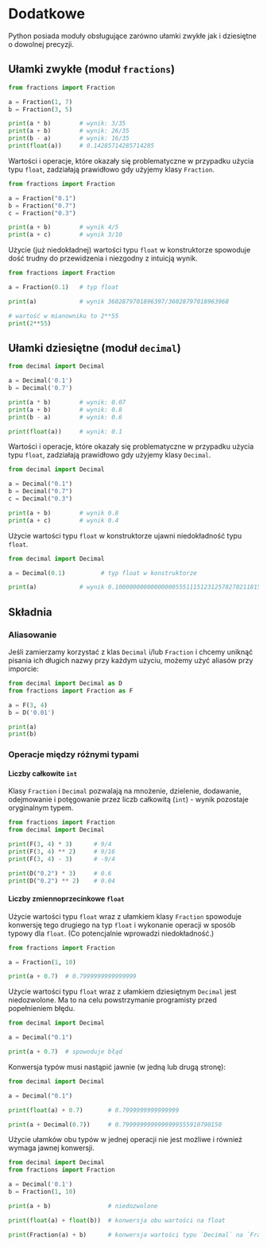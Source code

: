 # Dodatkowe

Python posiada moduły obsługujące zarówno ułamki zwykłe jak i dziesiętne o dowolnej precyzji.

## Ułamki zwykłe (moduł `fractions`)

```python
from fractions import Fraction

a = Fraction(1, 7)
b = Fraction(3, 5)

print(a * b)        # wynik: 3/35
print(a + b)        # wynik: 26/35
print(b - a)        # wynik: 16/35
print(float(a))     # 0.14285714285714285
```

Wartości i operacje, które okazały się problematyczne w przypadku użycia typu `float`, zadziałają prawidłowo gdy użyjemy klasy `Fraction`.

```python
from fractions import Fraction

a = Fraction("0.1")
b = Fraction("0.7")
c = Fraction("0.3")

print(a + b)        # wynik 4/5
print(a + c)        # wynik 3/10
```

Użycie (już niedokładnej) wartości typu `float` w konstruktorze spowoduje dość trudny do przewidzenia i niezgodny z intuicją wynik.

```python
from fractions import Fraction

a = Fraction(0.1)   # typ float

print(a)            # wynik 3602879701896397/36028797018963968

# wartość w mianowniku to 2**55
print(2**55)
```

## Ułamki dziesiętne (moduł `decimal`)

```python
from decimal import Decimal

a = Decimal('0.1')
b = Decimal('0.7')

print(a * b)        # wynik: 0.07
print(a + b)        # wynik: 0.8
print(b - a)        # wynik: 0.6

print(float(a))     # wynik: 0.1
```

Wartości i operacje, które okazały się problematyczne w przypadku użycia typu `float`, zadziałają prawidłowo gdy użyjemy klasy `Decimal`.

```python
from decimal import Decimal

a = Decimal("0.1")
b = Decimal("0.7")
c = Decimal("0.3")

print(a + b)        # wynik 0.8
print(a + c)        # wynik 0.4
```

Użycie wartości typu `float` w konstruktorze ujawni niedokładność typu `float`.

```python
from decimal import Decimal

a = Decimal(0.1)          # typ float w konstruktorze

print(a)            # wynik 0.1000000000000000055511151231257827021181583404541015625

```

## Składnia

### Aliasowanie

Jeśli zamierzamy korzystać z klas `Decimal` i/lub `Fraction` i chcemy uniknąć pisania ich długich nazwy przy każdym użyciu, możemy użyć aliasów przy imporcie:

```python
from decimal import Decimal as D
from fractions import Fraction as F

a = F(3, 4)
b = D('0.01')

print(a)
print(b)
```

### Operacje między różnymi typami

#### Liczby całkowite `int`

Klasy `Fraction` i `Decimal` pozwalają na mnożenie, dzielenie, dodawanie, odejmowanie i potęgowanie przez liczb całkowitą (`int`) - wynik pozostaje oryginalnym typem.

```python
from fractions import Fraction
from decimal import Decimal

print(F(3, 4) * 3)      # 9/4
print(F(3, 4) ** 2)     # 9/16
print(F(3, 4) - 3)      # -9/4

print(D("0.2") * 3)     # 0.6
print(D("0.2") ** 2)    # 0.04
```

#### Liczby zmiennoprzecinkowe `float`

Użycie wartości typu `float` wraz z ułamkiem klasy `Fraction` spowoduje konwersję tego drugiego na typ `float` i wykonanie operacji w sposób typowy dla `float`. (Co potencjalnie wprowadzi niedokładność.)

```python
from fractions import Fraction

a = Fraction(1, 10)

print(a + 0.7)  # 0.7999999999999999
```

Użycie wartości typu `float` wraz z ułamkiem dziesiętnym `Decimal` jest niedozwolone. Ma to na celu powstrzymanie programisty przed popełnieniem błędu.

```python
from decimal import Decimal

a = Decimal("0.1")

print(a + 0.7)  # spowoduje błąd
```

Konwersja typów musi nastąpić jawnie (w jedną lub drugą stronę):

```python
from decimal import Decimal

a = Decimal("0.1")

print(float(a) + 0.7)       # 0.7999999999999999

print(a + Decimal(0.7))     # 0.7999999999999999555910790150
```

Użycie ułamków obu typów w jednej operacji nie jest możliwe i również wymaga jawnej konwersji.

```python
from decimal import Decimal
from fractions import Fraction

a = Decimal('0.1')
b = Fraction(1, 10)

print(a + b)                # niedozwolone

print(float(a) + float(b))  # konwersja obu wartości na float

print(Fraction(a) + b)      # konwersja wartości typu `Decimal` na `Fraction`
```
